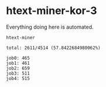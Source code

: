# htext-miner-kor-3

Everything doing here is automated.

```
htext-miner

total: 2611/4514 (57.8422684980062%)

job0: 465
job1: 461
job2: 659
job3: 511
job4: 515
```